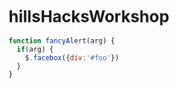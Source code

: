 # hillsHacksWorkshop

```javascript
function fancyAlert(arg) {
  if(arg) {
    $.facebox({div:'#foo'})
  }
}
```
